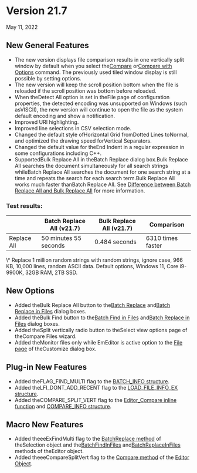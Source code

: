 # Version 21.7

May 11, 2022

## New General Features

- The new version displays file comparison results in one vertically split window by default when you select the[Compare](../cmd/diff/compare_direct) or[Compare with Options](../cmd/diff/compare_options) command. The previously used tiled window display is still possible by setting options.
- The new version will keep the scroll position bottom when the file is reloaded if the scroll position was bottom before reloaded.
- When theDetect All option is set in theFile page of configuration properties, the detected encoding was unsupported on Windows (such asVISCII), the new version will continue to open the file as the system default encoding and show a notification.
- Improved URI highlighting.
- Improved line selections in CSV selection mode.
- Changed the default style ofHorizontal Grid fromDotted Lines toNormal, and optimized the drawing speed forVertical Separators.
- Changed the default value for theEnd Indent in a regular expression in some configurations including C++.
- SupportedBulk Replace All in theBatch Replace dialog box.Bulk Replace All searches the document simultaneously for all search strings whileBatch Replace All searches the document for one search string at a time and repeats the search for each search term.Bulk Replace All works much faster thanBatch Replace All. See [Difference between Batch Replace All and Bulk Replace All](../howto/search/batch_vs_bulk) for more information.

### Test results:

|  | Batch Replace All (v21.7) | Bulk Replace All (v21.7) | Comparison |
| --- | --- | --- | --- |
| Replace All | 50 minutes 55 seconds | 0.484 seconds | 6310 times faster |

\\* Replace 1 million random strings with random strings, ignore case, 966 KB, 10,000 lines, random ASCII data. Default options, Windows 11, Core i9-9900K, 32GB RAM, 2TB SSD.

## New Options

- Added theBulk Replace All button to the[Batch Replace](../dlg/replace/index) and[Batch Replace in Files](../dlg/replace_in_files/index) dialog boxes.
- Added theBulk Find button to the[Batch Find in Files](../dlg/find_in_files/index) and[Batch Replace in Files](../dlg/replace_in_files/index) dialog boxes.
- Added theSplit vertically radio button to theSelect view options page of theCompare Files wizard.
- Added theMonitor files only while EmEditor is active option to the [File page](../dlg/customize/file/index) of theCustomize dialog box.

## Plug-in New Features

- Added theFLAG\_FIND\_MULTI flag to the [BATCH\_INFO structure](../plugin/structure/batch_info).
- Added theLFI\_DONT\_ADD\_RECENT flag to the [LOAD\_FILE\_INFO\_EX structure](../plugin/structure/load_file_info).
- Added theCOMPARE\_SPLIT\_VERT flag to the [Editor\_Compare inline function](../plugin/macro/editor_compare) and [COMPARE\_INFO structure](../plugin/structure/compare_info).

## Macro New Features

- Added theeeExFindMulti flag to the [BatchReplace method](../macro/selection/batch_replace) of theSelection object and the[BatchFindInFiles](../macro/editor/editor_batchfindinfiles) and[BatchReplaceInFiles](../macro/editor/editor_batchreplaceinfiles) methods of theEditor object.
- Added theeeCompareSplitVert flag to the [Compare method](../macro/editor/compare) of the [Editor Object](../macro/editor/index).
